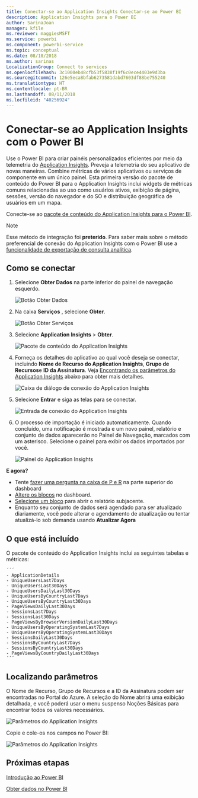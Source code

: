 ```yaml
---
title: Conectar-se ao Application Insights Conectar-se ao Power BI
description: Application Insights para o Power BI
author: SarinaJoan
manager: kfile
ms.reviewer: maggiesMSFT
ms.service: powerbi
ms.component: powerbi-service
ms.topic: conceptual
ms.date: 08/10/2018
ms.author: sarinas
LocalizationGroup: Connect to services
ms.openlocfilehash: 3c1000eb48cfb53f5838f19f6c0ece4403e9d3ba
ms.sourcegitcommit: 126e5eca8bfab6273581dabd7603df88be755240
ms.translationtype: HT
ms.contentlocale: pt-BR
ms.lasthandoff: 08/11/2018
ms.locfileid: "40256924"
---
```

# <a name="connect-to-application-insights-with-power-bi"></a>Conectar-se ao Application Insights com o Power BI
Use o Power BI para criar painéis personalizados eficientes por meio da telemetria do [Application Insights](https://azure.microsoft.com/documentation/articles/app-insights-overview/). Preveja a telemetria do seu aplicativo de novas maneiras. Combine métricas de vários aplicativos ou serviços de componente em um único painel. Esta primeira versão do pacote de conteúdo do Power BI para o Application Insights inclui widgets de métricas comuns relacionadas ao uso como usuários ativos, exibição de página, sessões, versão do navegador e do SO e distribuição geográfica de usuários em um mapa.

Conecte-se ao [pacote de conteúdo do Application Insights para o Power BI](https://app.powerbi.com/getdata/services/application-insights).

>[!NOTE]
>Esse método de integração foi **preterido**. Para saber mais sobre o método preferencial de conexão do Application Insights com o Power BI use a [funcionalidade de exportação de consulta analítica](https://docs.microsoft.com/azure/application-insights/app-insights-export-power-bi#export-analytics-queries).

## <a name="how-to-connect"></a>Como se conectar
1. Selecione **Obter Dados** na parte inferior do painel de navegação esquerdo.
   
    ![Botão Obter Dados](media/service-connect-to-application-insights/pbi_getdata.png)
2. Na caixa **Serviços** , selecione **Obter**.
   
    ![Botão Obter Serviços](media/service-connect-to-application-insights/pbi_getservices.png)
3. Selecione **Application Insights** > **Obter**.
   
    ![Pacote de conteúdo do Application Insights](media/service-connect-to-application-insights/appinsights.png)
4. Forneça os detalhes do aplicativo ao qual você deseja se conectar, incluindo **Nome de Recurso do Application Insights**, **Grupo de Recursos**e **ID da Assinatura**. Veja [Encontrando os parâmetros do Application Insights](#FindingAppInsightsParams) abaixo para obter mais detalhes.
   
    ![Caixa de diálogo de conexão do Application Insights](media/service-connect-to-application-insights/pbi_contpkappinsitconnectndialog.png)    
5. Selecione **Entrar** e siga as telas para se conectar.
   
    ![Entrada de conexão do Application Insights](media/service-connect-to-application-insights/pbi_contpkappinsitconnectn2.png)
6. O processo de importação é iniciado automaticamente. Quando concluído, uma notificação é mostrada e um novo painel, relatório e conjunto de dados aparecerão no Painel de Navegação, marcados com um asterisco.  Selecione o painel para exibir os dados importados por você.
   
    ![Painel do Application Insights](media/service-connect-to-application-insights/pbi_contpkappinsitdash.png)

**E agora?**

* Tente [fazer uma pergunta na caixa de P e R](power-bi-q-and-a.md) na parte superior do dashboard
* [Altere os blocos](service-dashboard-edit-tile.md) no dashboard.
* [Selecione um bloco](service-dashboard-tiles.md) para abrir o relatório subjacente.
* Enquanto seu conjunto de dados será agendado para ser atualizado diariamente, você pode alterar o agendamento de atualização ou tentar atualizá-lo sob demanda usando **Atualizar Agora**

## <a name="whats-included"></a>O que está incluído
O pacote de conteúdo do Application Insights inclui as seguintes tabelas e métricas:  

    ´´´
    - ApplicationDetails  
    - UniqueUsersLast7Days   
    - UniqueUsersLast30Days   
    - UniqueUsersDailyLast30Days  
    - UniqueUsersByCountryLast7Days  
    - UniqueUsersByCountryLast30Days   
    - PageViewsDailyLast30Days   
    - SessionsLast7Days   
    - SessionsLast30Days  
    - PageViewsByBrowserVersionDailyLast30Days   
    - UniqueUsersByOperatingSystemLast7Days   
    - UniqueUsersByOperatingSystemLast30Days    
    - SessionsDailyLast30Days   
    - SessionsByCountryLast7Days   
    - SessionsByCountryLast30Days   
    - PageViewsByCountryDailyLast30Days  
    ´´´ 

<a name="FindingAppInsightsParams"></a>

## <a name="finding-parameters"></a>Localizando parâmetros
O Nome de Recurso, Grupo de Recursos e a ID da Assinatura podem ser encontradas no Portal do Azure. A seleção do Nome abrirá uma exibição detalhada, e você poderá usar o menu suspenso Noções Básicas para encontrar todos os valores necessários.

![Parâmetros do Application Insights](media/service-connect-to-application-insights/pbi_contpkappinsitparams.png)

Copie e cole-os nos campos no Power BI:

![Parâmetros do Application Insights](media/service-connect-to-application-insights/pbi_contpkappinsitparam2.png)

## <a name="next-steps"></a>Próximas etapas
[Introdução ao Power BI](service-get-started.md)

[Obter dados no Power BI](service-get-data.md)

